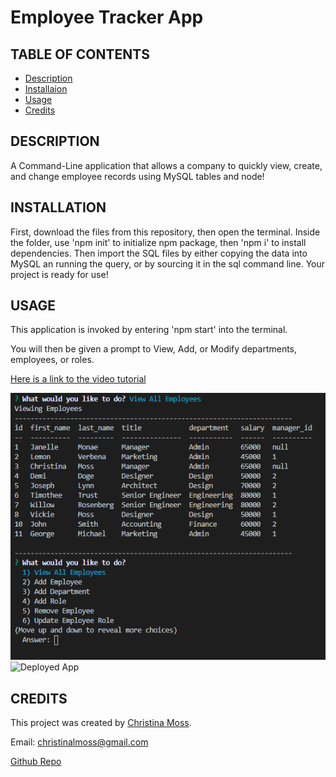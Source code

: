 # Employee Tracker App

## TABLE OF CONTENTS

* [Description](#description)
* [Installaion](#installation)
* [Usage](#usage)
* [Credits](#credits)

## DESCRIPTION

A Command-Line application that allows a company to quickly view, create, and change employee records using MySQL tables and node!

## INSTALLATION

First, download the files from this repository, then open the terminal. Inside the folder, use 'npm init' to initialize npm package, then 'npm i' to install dependencies. Then import the SQL files by either copying the data into MySQL an running the query, or by sourcing it in the sql command line. Your project is ready for use!

## USAGE

This application is invoked by entering 'npm start' into the terminal.

You will then be given a prompt to View, Add, or Modify departments, employees, or roles.

[Here is a link to the video tutorial](https://drive.google.com/file/d/16TN3ABrZu1JMObL8-veFC23Bl6Ok5Pcv/view)

![Prompts](/images/prompts.png)
![Deployed App](/deployed.png)

## CREDITS

This project was created by [Christina Moss](https://github.com/cmoss703).

Email: christinalmoss@gmail.com

[Github Repo](https://github.com/cmoss703/employee-tracker)
